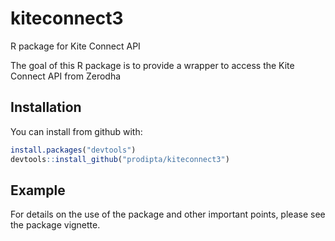 # kiteconnect3
R package for Kite Connect API

The goal of this R package is to provide a wrapper to access the Kite Connect API from Zerodha

## Installation
You can install from github with:

```R
install.packages("devtools")
devtools::install_github("prodipta/kiteconnect3")
```

## Example
For details on the use of the package and other important points, please see the package vignette.
